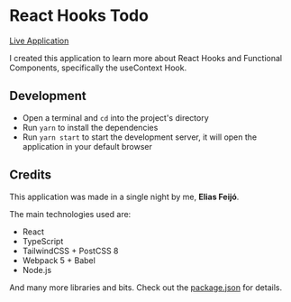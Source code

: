 # React Hooks Todo

[Live Application](https://eliasfeijo.github.io/react-hooks-todo/)

I created this application to learn more about React Hooks and Functional Components, specifically the useContext Hook.

## Development

- Open a terminal and `cd` into the project's directory
- Run `yarn` to install the dependencies
- Run `yarn start` to start the development server, it will open the application in your default browser

## Credits

This application was made in a single night by me, **Elias Feijó**.

The main technologies used are:

- React
- TypeScript
- TailwindCSS + PostCSS 8
- Webpack 5 + Babel
- Node.js

And many more libraries and bits. Check out the [package.json](package.json) for details.
